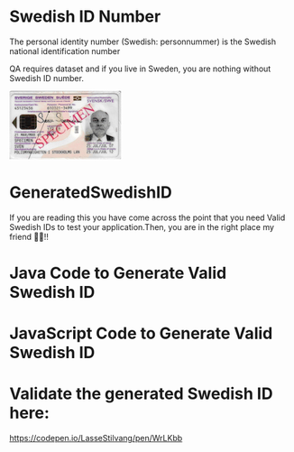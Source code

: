 
# Swedish ID Number
The personal identity number (Swedish: personnummer) is the Swedish national identification number

QA requires dataset and if you live in Sweden, you are nothing without Swedish ID number.

![Swedish_ID](specimen_ID.png)

# GeneratedSwedishID
If you are reading this you have come across the point that you need Valid Swedish IDs to test your application.Then, you are in the right place my friend 🖖🏻!!

# Java Code to Generate Valid Swedish ID

# JavaScript Code to Generate Valid Swedish ID

# Validate the generated Swedish ID here:
  https://codepen.io/LasseStilvang/pen/WrLKbb

